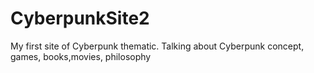 # CyberpunkSite2 
My first site of Cyberpunk thematic. Talking about Cyberpunk concept, games, books,movies, philosophy
